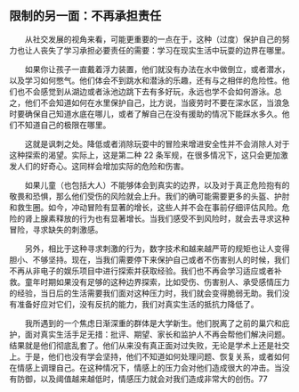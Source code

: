 ## 限制的另一面：不再承担责任

&emsp;&emsp;从社交发展的视角来看，可能更重要的一点在于，这种（过度）保护自己的努力也让人丧失了学习承担必要责任的需要：学习在现实生活中玩耍的边界在哪里。

&emsp;&emsp;如果你让孩子一直戴着浮力装置，他们就没有办法在水中做倒立，或者潜水，以及学习如何憋气。他们体会不到跳水和潜泳的乐趣，还有与之相伴的危险性。他们也不会感觉到从湖边或者泳池边跳下去有多好玩，永远也学不会如何游泳。总之，他们不会知道如何在水里保护自己，比方说，当疲劳时不要在深水区，当浪急时要确保自己知道水底在哪儿，或者了解自己在没有援助的情况下能踩水多久。他们不知道自己的极限在哪里。

&emsp;&emsp;这就是讽刺之处。降低或者消除玩耍中的冒险来增进安全性并不会消除人对于这种探索的渴望。实际上，这是第二种 22 条军规，在很多情况下，这只会更加激发人们的好奇心。这同样会增加实际的危险和伤害。

&emsp;&emsp;如果儿童（也包括大人）不能够体会到真实的边界，以及对于真正危险抱有的敬畏和恐惧，那么他们受伤的风险就会上升。我们的确可能需要更多的头盔、护肘和救生圈。如今，冲动冒险有显著的增长，这些人并不会在事前仔细评估风险。危险的肾上腺素释放的行为也有显著增长。当我们感受不到风险时，就会去寻求这种冒险，寻求缺失的刺激感。

&emsp;&emsp;另外，相比于这种寻求刺激的行为，数字技术和越来越严苛的规矩也让人变得胆小、不够坚持。现在，当我们需要停下来保护自己或者不伤害别人的时候，我们不再从非电子的娱乐项目中进行探索并获取经验。我们也不再会学习适应或者补救。童年时期如果没有足够的这种边界探索，比如受伤、伤害别人、承受感情压力的经验，当日后的生活需要我们面对这种压力时，我们就会变得脆弱无助。我们没有准备好应对它们，没有反抗的能力，我们对真实生活的抵抗力降低了。

&emsp;&emsp;我所遇到的一个焦虑日渐深重的群体是大学新生。他们脱离了之前的巢穴和庇护，面对真实生活手足无措：批评、期望、家长和监护人不再会帮他们解决问题。结果就是他们彻底乱套了。他们从来没有真正面对过失败，无论是学术上还是社交上。于是，他们也没有学会坚持，他们不知道如何处理问题、恢复关系，或者如何在情感上调理自己。在这种情况下，情感上的压力会对他们造成很大的冲击。当没有防御，以及阈值越来越低时，情感压力就会对我们造成非常大的创伤。77